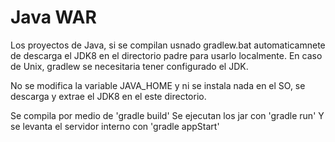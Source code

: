 # Java WAR

Los proyectos de Java, si se compilan usnado gradlew.bat
automaticamnete de descarga el JDK8 en el directorio 
padre para usarlo localmente.
En caso de Unix, gradlew se necesitaria tener configurado el JDK.

No se modifica la variable JAVA_HOME y ni se instala nada en el SO,
se descarga y extrae el JDK8 en el este directorio.

Se compila por medio de 'gradle build'
Se ejecutan los jar con 'gradle run'
Y se levanta el servidor interno con 'gradle appStart'